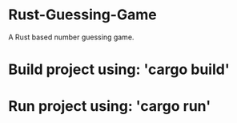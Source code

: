 # Rust-Guessing-Game
A Rust based number guessing game.

# Build project using: 'cargo build'

# Run project using: 'cargo run'
